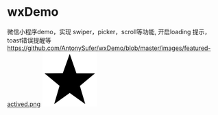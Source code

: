 # wxDemo
微信小程序demo，实现 swiper，picker，scroll等功能, 开启loading 提示，toast错误提醒等
https://github.com/AntonySufer/wxDemo/blob/master/images/featured-actived.png
 ![image](https://github.com/AntonySufer/wxDemo/blob/master/images/featured-actived.png)

